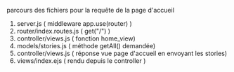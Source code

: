 parcours des fichiers pour la requête de la page d'accueil

1. server.js ( middleware app.use(router) )
2. router/index.routes.js ( get("/") )
3. controller/views.js ( fonction home_view)
4. models/stories.js ( méthode getAll() demandée)
5. controller/views.js ( réponse vue page d'accueil en envoyant les stories)
6. views/index.ejs ( rendu depuis le controller )
